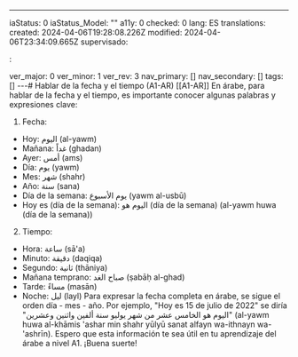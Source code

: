 ---
iaStatus: 0
iaStatus_Model: ""
a11y: 0
checked: 0
lang: ES
translations: 
created: 2024-04-06T19:28:08.226Z
modified: 2024-04-06T23:34:09.665Z
supervisado: 
 
: 
 
 
 
ver_major: 0
ver_minor: 1
ver_rev: 3
nav_primary: []
nav_secondary: []
tags: []
---# Hablar de la fecha y el tiempo (A1-AR)
[[A1-AR]]
En árabe, para hablar de la fecha y el tiempo, es importante conocer algunas palabras y expresiones clave:
1. Fecha:
- Hoy: اليوم (al-yawm)
- Mañana: غداً (ghadan)
- Ayer: أمس (ams)
- Día: يوم (yawm)
- Mes: شهر (shahr)
- Año: سنة (sana)
- Día de la semana: يوم الأسبوع (yawm al-usbū)
- Hoy es (día de la semana): اليوم هو (día de la semana) (al-yawm huwa (día de la semana))
2. Tiempo:
- Hora: ساعة (sā'a)
- Minuto: دقيقة (daqiqa)
- Segundo: ثانية (thāniya)
- Mañana temprano: صباح الغد (ṣabāḥ al-ghad)
- Tarde: مساءً (masān)
- Noche: ليل (layl)
Para expresar la fecha completa en árabe, se sigue el orden día - mes - año. Por ejemplo, "Hoy es 15 de julio de 2022" se diría "اليوم هو الخامس عشر من شهر يوليو سنة ألفين واثنين وعشرين" (al-yawm huwa al-khāmis 'ashar min shahr yūlyū sanat alfayn wa-ithnayn wa-'ashrīn).
Espero que esta información te sea útil en tu aprendizaje del árabe a nivel A1. ¡Buena suerte!